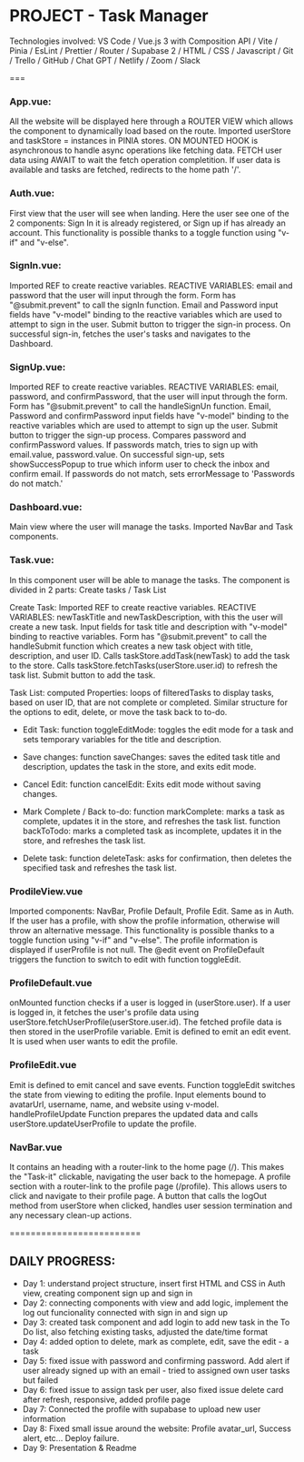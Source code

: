 # PROJECT - Task Manager

Technologies involved: VS Code / Vue.js 3 with Composition API / Vite / Pinia / EsLint / Prettier / Router / Supabase 2 / HTML / CSS / Javascript / Git / Trello / GitHub / Chat GPT / Netlify / Zoom / Slack

===

### App.vue:

All the website will be displayed here through a ROUTER VIEW which allows the component to dynamically load based on the route.
Imported userStore and taskStore = instances in PINIA stores.
ON MOUNTED HOOK is asynchronous to handle async operations like fetching data.
FETCH user data using AWAIT to wait the fetch operation completition.
If user data is available and tasks are fetched, redirects to the home path '/'.


### Auth.vue:

First view that the user will see when landing. Here the user see one of the 2 components: Sign In it is already registered, or Sign up if has already an account. This functionality is possible thanks to a toggle function using "v-if" and "v-else".


### SignIn.vue:

Imported REF to create reactive variables.
REACTIVE VARIABLES: email and password that the user will input through the form.
Form has "@submit.prevent" to call the signIn function.
Email and Password input fields have "v-model" binding to the reactive variables which are used to attempt to sign in the user.
Submit button to trigger the sign-in process.
On successful sign-in, fetches the user's tasks and navigates to the Dashboard.


### SignUp.vue:

Imported REF to create reactive variables.
REACTIVE VARIABLES: email, password, and confirmPassword, that the user will input through the form.
Form has "@submit.prevent" to call the handleSignUn function.
Email, Password and confirmPassword input fields have "v-model" binding to the reactive variables which are used to attempt to sign up the user.
Submit button to trigger the sign-up process.
Compares password and confirmPassword values. If passwords match, tries to sign up with email.value, password.value.
On successful sign-up, sets showSuccessPopup to true which inform user to check the inbox and confirm email.
If passwords do not match, sets errorMessage to 'Passwords do not match.'


### Dashboard.vue:

Main view where the user will manage the tasks.
Imported NavBar and Task components.


### Task.vue:

In this component user will be able to manage the tasks.
The component is divided in 2 parts: Create tasks / Task List

Create Task:
Imported REF to create reactive variables.
REACTIVE VARIABLES: newTaskTitle and newTaskDescription, with this the user will create a new task.
Input fields for task title and description with "v-model" binding to reactive variables.
Form has "@submit.prevent" to call the handleSubmit function which creates a new task object with title, description, and user ID. Calls taskStore.addTask(newTask) to add the task to the store. Calls taskStore.fetchTasks(userStore.user.id) to refresh the task list.
Submit button to add the task.

Task List:
computed Properties: loops of filteredTasks to display tasks, based on user ID, that are not complete or completed.
Similar structure for the options to edit, delete, or move the task back to to-do.

- Edit Task:
function toggleEditMode: toggles the edit mode for a task and sets temporary variables for the title and description.

- Save changes:
function saveChanges: saves the edited task title and description, updates the task in the store, and exits edit mode.

- Cancel Edit:
function cancelEdit: Exits edit mode without saving changes.

- Mark Complete / Back to-do:
function markComplete: marks a task as complete, updates it in the store, and refreshes the task list.
function backToTodo: marks a completed task as incomplete, updates it in the store, and refreshes the task list.

- Delete task:
function deleteTask: asks for confirmation, then deletes the specified task and refreshes the task list.


### ProdileView.vue

Imported components: NavBar, Profile Default, Profile Edit.
Same as in Auth. If the user has a profile, with show the profile information, otherwise will throw an alternative message. This functionality is possible thanks to a toggle function using "v-if" and "v-else". The profile information is displayed if userProfile is not null.
The @edit event on ProfileDefault triggers the function to switch to edit with function toggleEdit.

### ProfileDefault.vue

onMounted function checks if a user is logged in (userStore.user).
If a user is logged in, it fetches the user's profile data using userStore.fetchUserProfile(userStore.user.id).
The fetched profile data is then stored in the userProfile variable.
Emit is defined to emit an edit event. It is used when user wants to edit the profile.

### ProfileEdit.vue

Emit is defined to emit cancel and save events. 
Function toggleEdit switches the state from viewing to editing the profile.
Input elements bound to avatarUrl, username, name, and website using v-model.
handleProfileUpdate Function prepares the updated data and calls userStore.updateUserProfile to update the profile.

### NavBar.vue

It contains an heading with a router-link to the home page (/). This makes the "Task-it" clickable, navigating the user back to the homepage.
A profile section with a router-link to the profile page (/profile). This allows users to click and navigate to their profile page.
A button that calls the logOut method from userStore when clicked, handles user session termination and any necessary clean-up actions.

=========================

## DAILY PROGRESS:

- Day 1: understand project structure, insert first HTML and CSS in Auth view, creating component sign up and sign in
- Day 2: connecting components with view and add logic, implement the log out funcionality connected with sign in and sign up
- Day 3: created task component and add login to add new task in the To Do list, also fetching existing tasks, adjusted the date/time format
- Day 4: added option to delete, mark as complete, edit, save the edit - a task
- Day 5: fixed issue with password and confirming password. Add alert if user already signed up with an email - tried to assigned own user tasks but failed
- Day 6: fixed issue to assign task per user, also fixed issue delete card after refresh, responsive, added profile page
- Day 7: Connected the profile with supabase to upload new user information 
- Day 8: Fixed small issue around the website: Profile avatar_url, Success alert, etc... Deploy failure.
- Day 9: Presentation & Readme